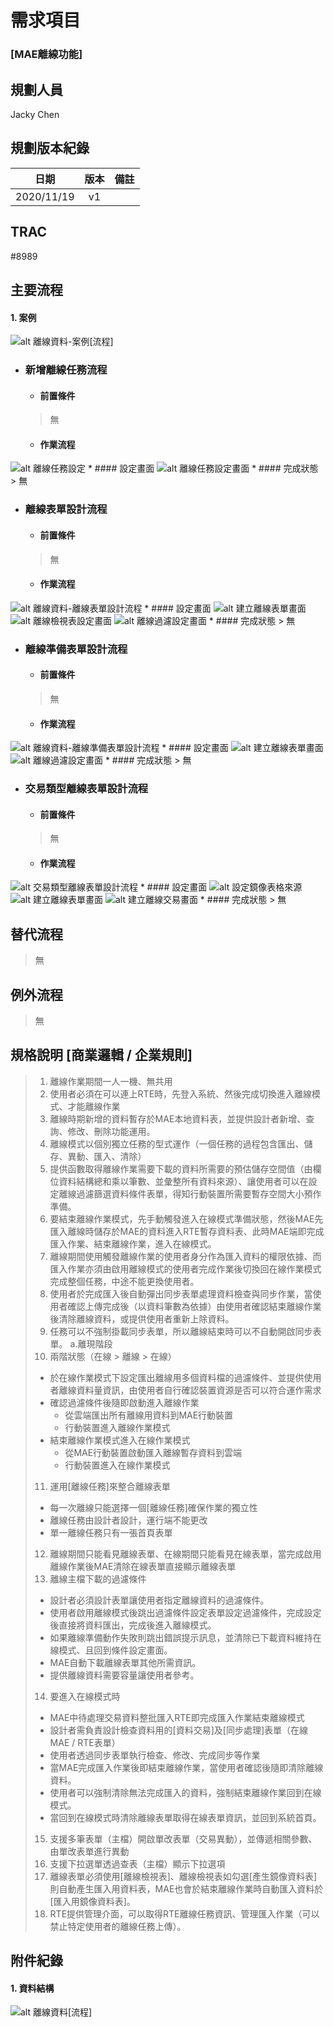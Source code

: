 # 需求項目 

### [MAE離線功能]

## 規劃人員

Jacky Chen

## 規劃版本紀錄

|日期|版本|備註|
|:-:|:-:|:-:|
|2020/11/19|v1||

## TRAC

#8989

## 主要流程

#### 1. 案例

![alt 離線資料-案例[流程]](離線資料-案例[流程].png)


* ### 新增離線任務流程
    * #### 前置條件
    > 無
    * #### 作業流程
![alt 離線任務設定](離線資料-新增離線任務流程.png)
    * #### 設定畫面
![alt 離線任務設定畫面](OfflineTask.png)
    * #### 完成狀態
    > 無

* ### 離線表單設計流程
    * #### 前置條件
    > 無
    * #### 作業流程
![alt 離線資料-離線表單設計流程](離線資料-離線表單設計流程.png)
    * #### 設定畫面
![alt 建立離線表單畫面](AddFormReport2.png)
![alt 離線檢視表設定畫面](Logical.png)
![alt 離線過濾設定畫面](BAFilter.png)
    * #### 完成狀態
    > 無

* ### 離線準備表單設計流程
    * #### 前置條件
    > 無
    * #### 作業流程
![alt 離線資料-離線準備表單設計流程](離線資料-離線準備表單設計流程.png)
    * #### 設定畫面
![alt 建立離線表單畫面](AddFormReport2.png)
![alt 離線過濾設定畫面](BAFilter.png)
    * #### 完成狀態
    > 無

* ### 交易類型離線表單設計流程
    * #### 前置條件
    > 無
    * #### 作業流程
![alt 交易類型離線表單設計流程](離線資料-交易類型離線表單設計流程.png)
    * #### 設定畫面
![alt 設定鏡像表格來源](physical.png)
![alt 建立離線表單畫面](AddFormReport(2).png)
![alt 建立離線交易畫面](OfflinePosting.png)
    * #### 完成狀態
    > 無

## 替代流程
> 無
## 例外流程
> 無
## 規格說明 [商業邏輯 / 企業規則]

> 1. 離線作業期間一人一機、無共用
> 2. 使用者必須在可以連上RTE時，先登入系統、然後完成切換進入離線模式、才能離線作業
> 3. 離線時期新增的資料暫存於MAE本地資料表，並提供設計者新增、查詢、修改、刪除功能運用。
> 4. 離線模式以個別獨立任務的型式運作（一個任務的過程包含匯出、儲存、異動、匯入、清除）
> 5. 提供函數取得離線作業需要下載的資料所需要的預估儲存空間值（由欄位資料結構總和乘以筆數、並彙整所有資料來源）、讓使用者可以在設定離線過濾篩選資料條件表單，得知行動裝置所需要暫存空間大小預作準備。
> 6. 要結束離線作業模式，先手動觸發進入在線模式準備狀態，然後MAE先匯入離線時儲存於MAE的資料進入RTE暫存資料表、此時MAE端即完成匯入作業、結束離線作業，進入在線模式。
> 7. 離線期間使用觸發離線作業的使用者身分作為匯入資料的權限依據、而匯入作業亦須由啟用離線模式的使用者完成作業後切換回在線作業模式完成整個任務，中途不能更換使用者。
> 8. 使用者於完成匯入後自動彈出同步表單處理資料檢查與同步作業，當使用者確認上傳完成後（以資料筆數為依據）由使用者確認結束離線作業後清除離線資料，或提供使用者重新上除資料。
> 9. 任務可以不強制掛載同步表單，所以離線結束時可以不自動開啟同步表單。
> a.離現階段
> 10. 兩階狀態（在線 > 離線 > 在線）
>    * 於在線作業模式下設定匯出離線用多個資料檔的過濾條件、並提供使用者離線資料量資訊，由使用者自行確認裝置資源是否可以符合運作需求
>    * 確認過濾條件後隨即啟動進入離線作業
>        * 從雲端匯出所有離線用資料到MAE行動裝置
>        * 行動裝置進入離線作業模式
>    * 結束離線作業模式進入在線作業模式
>        * 從MAE行動裝置啟動匯入離線暫存資料到雲端
>        * 行動裝置進入在線作業模式
> 11. 運用[離線任務]來整合離線表單
>   * 每一次離線只能選擇一個[離線任務]確保作業的獨立性
>   * 離線任務由設計者設計，運行端不能更改
>   * 單一離線任務只有一張首頁表單
> 12. 離線期間只能看見離線表單、在線期間只能看見在線表單，當完成啟用離線作業後MAE清除在線表單直接顯示離線表單
> 13. 離線主檔下載的過濾條件
>   * 設計者必須設計表單讓使用者指定離線資料的過濾條件。
>   * 使用者啟用離線模式後跳出過濾條件設定表單設定過濾條件，完成設定後直接將資料匯出，完成後進入離線模式。
>   * 如果離線準備動作失敗則跳出錯誤提示訊息，並清除已下載資料維持在線模式、且回到條件設定畫面。
>   * MAE自動下載離線表單其他所需資訊。
>   * 提供離線資料需要容量讓使用者參考。
> 14. 要進入在線模式時
>   * MAE中待處理交易資料整批匯入RTE即完成匯入作業結束離線模式
>   * 設計者需負責設計檢查資料用的[資料交易]及[同步處理]表單（在線MAE / RTE表單）
>   * 使用者透過同步表單執行檢查、修改、完成同步等作業
>   * 當MAE完成匯入作業後即結束離線作業，當使用者確認後隨即清除離線資料。
>   * 使用者可以強制清除無法完成匯入的資料，強制結束離線作業回到在線模式。
>   * 當回到在線模式時清除離線表單取得在線表單資訊，並回到系統首頁。
> 15. 支援多筆表單（主檔）開啟單改表單（交易異動），並傳遞相關參數、由單改表單進行異動
> 16. 支援下拉選單透過查表（主檔）顯示下拉選項
> 17. 離線表單必須使用[離線檢視表]、離線檢視表如勾選[產生鏡像資料表]則自動產生匯入用資料表，MAE也會於結束離線作業時自動匯入資料於[匯入用鏡像資料表]。
> 18. RTE提供管理介面，可以取得RTE離線任務資訊、管理匯入作業（可以禁止特定使用者的離線任務上傳）。

## 附件紀錄

#### 1. 資料結構

![alt 離線資料[流程]](MAE離線-20201019.png)
